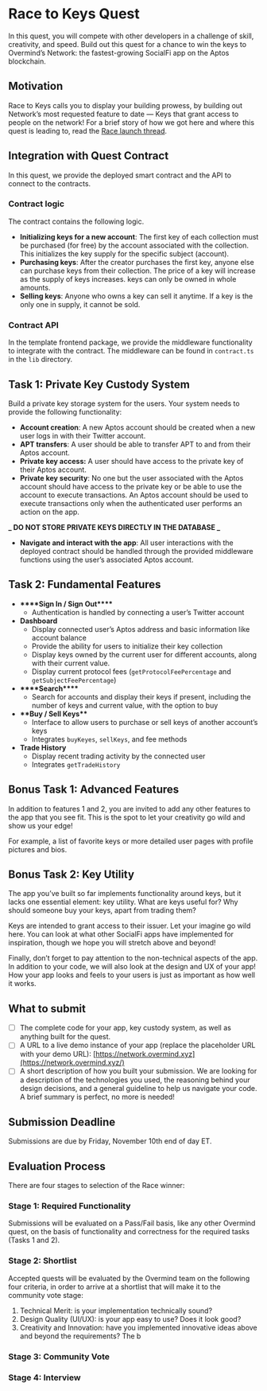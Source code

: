 # Race to Keys Quest

In this quest, you will compete with other developers in a challenge of skill, creativity, and speed. Build out this quest for a chance to win the keys to Overmind’s Network: the fastest-growing SocialFi app on the Aptos blockchain.

## Motivation

Race to Keys calls you to display your building prowess, by building out Network’s most requested feature to date — Keys that grant access to people on the network! For a brief story of how we got here and where this quest is leading to, read the [Race launch thread](https://twitter.com/overmind_xyz/status/1719015741192630507).

## Integration with Quest Contract

In this quest, we provide the deployed smart contract and the API to connect to the contracts.

### Contract logic

The contract contains the following logic.

- **Initializing keys for a new account**: The first key of each collection must be purchased (for free) by the account associated with the collection. This initializes the key supply for the specific subject (account).
- **Purchasing keys**: After the creator purchases the first key, anyone else can purchase keys from their collection. The price of a key will increase as the supply of keys increases. keys can only be owned in whole amounts.
- **Selling keys**: Anyone who owns a key can sell it anytime. If a key is the only one in supply, it cannot be sold.

### Contract API

In the template frontend package, we provide the middleware functionality to integrate with the contract. The middleware can be found in `contract.ts` in the `lib` directory.

## Task 1: Private Key Custody System

Build a private key storage system for the users. Your system needs to provide the following functionality:

- **Account creation**: A new Aptos account should be created when a new user logs in with their Twitter account.
- **APT transfers**: A user should be able to transfer APT to and from their Aptos account.
- **Private key access:** A user should have access to the private key of their Aptos account.
- **Private key security**: No one but the user associated with the Aptos account should have access to the private key or be able to use the account to execute transactions. An Aptos account should be used to execute transactions only when the authenticated user performs an action on the app.

**_ DO NOT STORE PRIVATE KEYS DIRECTLY IN THE DATABASE _**

- **Navigate and interact with the app**: All user interactions with the deployed contract should be handled through the provided middleware functions using the user’s associated Aptos account.

## Task 2: Fundamental Features

- ****\*\*\*\*****Sign In / Sign Out****\*\*\*\*****
  - Authentication is handled by connecting a user’s Twitter account
- **Dashboard**
  - Display connected user’s Aptos address and basic information like account balance
  - Provide the ability for users to initialize their key collection
  - Display keys owned by the current user for different accounts, along with their current value.
  - Display current protocol fees (`getProtocolFeePercentage` and `getSubjectFeePercentage`)
- ****\*\*\*\*****Search****\*\*\*\*****
  - Search for accounts and display their keys if present, including the number of keys and current value, with the option to buy
- **********\*\***********Buy / Sell Keys**********\*\***********
  - Interface to allow users to purchase or sell keys of another account’s keys
  - Integrates `buyKeyes`, `sellKeys`, and fee methods
- **Trade History**
  - Display recent trading activity by the connected user
  - Integrates `getTradeHistory`

## Bonus Task 1: Advanced Features

In addition to features 1 and 2, you are invited to add any other features to the app that you see fit. This is the spot to let your creativity go wild and show us your edge!

For example, a list of favorite keys or more detailed user pages with profile pictures and bios.

## Bonus Task 2: Key Utility

The app you’ve built so far implements functionality around keys, but it lacks one essential element: key utility. What are keys useful for? Why should someone buy your keys, apart from trading them?

Keys are intended to grant access to their issuer. Let your imagine go wild here. You can look at what other SocialFi apps have implemented for inspiration, though we hope you will stretch above and beyond!

Finally, don’t forget to pay attention to the non-technical aspects of the app. In addition to your code, we will also look at the design and UX of your app! How your app looks and feels to your users is just as important as how well it works.

## What to submit

- [ ] The complete code for your app, key custody system, as well as anything built for the quest.
- [ ] A URL to a live demo instance of your app (replace the placeholder URL with your demo URL): [https://network.overmind.xyz](https://network.overmind.xyz/)
- [ ] A short description of how you built your submission. We are looking for a description of the technologies you used, the reasoning behind your design decisions, and a general guideline to help us navigate your code. A brief summary is perfect, no more is needed!

## Submission Deadline

Submissions are due by Friday, November 10th end of day ET.

## Evaluation Process

There are four stages to selection of the Race winner:

### Stage 1: Required Functionality

Submissions will be evaluated on a Pass/Fail basis, like any other Overmind quest, on the basis of functionality and correctness for the required tasks (Tasks 1 and 2).

### Stage 2: Shortlist

Accepted quests will be evaluated by the Overmind team on the following four criteria, in order to arrive at a shortlist that will make it to the community vote stage:

1. Technical Merit: is your implementation technically sound?
2. Design Quality (UI/UX): is your app easy to use? Does it look good?
3. Creativity and Innovation: have you implemented innovative ideas above and beyond the requirements? The b

### Stage 3: Community Vote

### Stage 4: Interview
